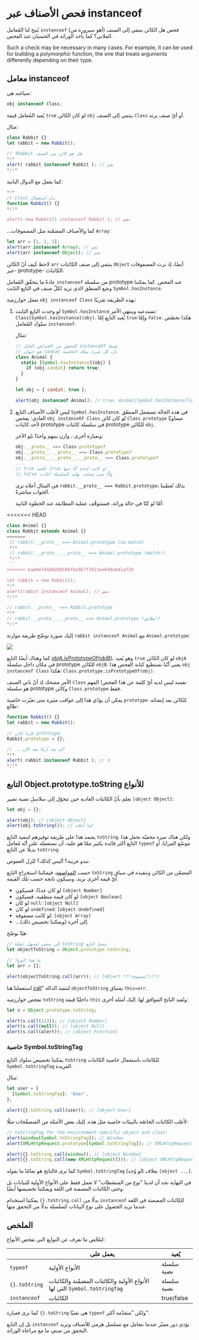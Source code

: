 # فحص الأصناف عبر instanceof

يُتيح لنا المُعامل `instanceof` (أهو سيرورة من) فحص هل الكائن ينتمي إلى الصنف الفلاني؟ كما يأخذ الوراثة في الحسبان عند الفحص.

Such a check may be necessary in many cases. For example, it can be used for building a _polymorphic_ function, the one that treats arguments differently depending on their type.

## معامل instanceof

صياغته هي:

```js
obj instanceof Class;
```

يُعيد المُعامل قيمة `true` لو كان الكائن `obj` ينتمي إلى الصنف `Class` أو أيّ صنف يرثه.

مثال:

```js run
class Rabbit {}
let rabbit = new Rabbit();

// ‫هل هو كائن من الصنف Rabbit؟
*!*
alert( rabbit instanceof Rabbit ); // نعم
*/!*
```

كما يعمل مع الدوال البانية:

```js run
*!*
// ‫بدل استعمال class
function Rabbit() {}
*/!*

alert( new Rabbit() instanceof Rabbit ); // نعم
```

...كما والأصناف المضمّنة مثل المصفوفات `Array`:

```js run
let arr = [1, 2, 3];
alert(arr instanceof Array); // نعم
alert(arr instanceof Object); // نعم
```

لاحظ كيف أنّ الكائن `arr` ينتمي إلى صنف الكائنات `Object` أيضًا، إذ ترث المصفوفات -عبر prototype- الكائناتَ.

عادةً ما يتحقّق المُعامل `instanceof` من سلسلة prototype عند الفحص. كما يمكننا وضع المنطق الذي نريد لكلّ صنف في التابِع الثابت `Symbol.hasInstance`.

تعمل خوارزمية `obj instanceof Class` بهذه الطريقة تقريبًا:

1. لو وجدت التابِع الثابت `Symbol.hasInstance` تستدعيه وينتهي الأمر: `Class[Symbol.hasInstance](obj)‎`. يُعيد التابِع إمّا `true` وإمّا `false`. هكذا نخصّص سلوك المُعامل `instanceof`.

   مثال:

   ```js run
   // ‫ضبط instanceOf للتحقق من الافتراض القائل
   // ‫بأن كل شيء يملك الخاصية canEat هو حيوان
   class Animal {
     static [Symbol.hasInstance](obj) {
       if (obj.canEat) return true;
     }
   }

   let obj = { canEat: true };

   alert(obj instanceof Animal); // true: Animal[Symbol.hasInstance](obj) is called
   ```

2. ليس لأغلب الأصناف التابِع `Symbol.hasInstance`. في هذه الحالة تستعمل المنطق العادي: يفحص `obj instanceOf Class` لو كان كائن `Class.prototype` مساويًا لأحد كائنات prototype في سلسلة كائنات prototype للكائن `obj`.

   وبعبارة أخرى ، وازن بينهم واحدًا تلو الآخر:

   ```js
   obj.__proto__ === Class.prototype?
   obj.__proto__.__proto__ === Class.prototype?
   obj.__proto__.__proto__.__proto__ === Class.prototype?
   ...
   // ‫لو كانت إجابة أيًا منها true، فتُعيد true
   // ‫وإلّا متى وصلت نهاية السلسلة أعادت false

   ```

   في المثال أعلاه نرى `rabbit.__proto__ === Rabbit.prototype`، بذلك تُعطينا الجواب مباشرةً.

   أمّا لو كنّا في حالة وراثة، فستتوقّف عملية المطابقة عند الخطوة الثانية:

<<<<<<< HEAD
   ```js run
   class Animal {}
   class Rabbit extends Animal {}
=======
    // rabbit.__proto__ === Animal.prototype (no match)
    *!*
    // rabbit.__proto__.__proto__ === Animal.prototype (match!)
    */!*
    ```
>>>>>>> bae0ef44d0208506f6e9b7f3421ee640ab41af2b

   let rabbit = new Rabbit();
   *!*
   alert(rabbit instanceof Animal); // نعم
   */!*

   // rabbit.__proto__ === Rabbit.prototype
   *!*
   // rabbit.__proto__.__proto__ === Animal.prototype (تطابق!)
   */!*
   ```

إليك صورة توضّح طريقة موازنة `rabbit instanceof Animal` مع `Animal.prototype`:

![](instanceof.svg)

كما وهناك أيضًا التابِع [objA.isPrototypeOf(objB)‎](mdn:js/object/isPrototypeOf)، وهو يُعيد `true` لو كان الكائن `objA` في مكان داخل سلسلة prototype للكائن `objB`. يعني أنّنا نستطيع كتابة الفحص هذا `obj instanceof Class` هكذا: `Class.prototype.isPrototypeOf(obj)‎`.

الأمر مضحك إذ أنّ باني الصنف `Class` نفسه ليس لديه أيّ كلمة عن هذا الفحص! المهم هو سلسلة prototype وكائن `Class.prototype` فقط.

يمكن أن يؤدّي هذا إلى عواقب مثيرة متى تغيّرت خاصية `prototype` للكائن بعد إنشائه. طالع:

```js run
function Rabbit() {}
let rabbit = new Rabbit();

// غيّرنا كائن prototype
Rabbit.prototype = {};

// ...لم يعد أرنبًا بعد الآن!
*!*
alert( rabbit instanceof Rabbit ); // لا
*/!*
```

## التابع Object.prototype.toString للأنواع

نعلم بأنّ الكائنات العادية حين تتحوّل إلى سلاسل نصية تصير `[object Object]`:

```js run
let obj = {};

alert(obj); // [object Object]
alert(obj.toString()); // كما أعلاه
```

يعتمد هذا على طريقة توفيرهم لتنفيذ التابِع `toString`. ولكن هناك ميزة مخفيّة تجعل هذا التابِع أكثر فائدة بكثير ممّا هو عليه، أن نستعمله على أنّه مُعامل `typeof` موسّع المزايا، أو بديلًا عن التابِع `toString`.

تبدو غريبة؟ أليس كذلك؟ لنُزل الغموض.

حسب [المواصفة](https://tc39.github.io/ecma262/#sec-object.prototype.tostring)، فيمكننا استخراج التابِع `toString` المضمّن من الكائن وتنفيذه في سياق أيّ قيمة أخرى نريد، وسيكون ناتجه حسب تلك القيمة.

- لو كان عددًا، فسيكون `[object Number]`
- لو كان قيمة منطقية، فسيكون `[object Boolean]`
- لو كان `null`: ‏`[object Null]`
- لو كان `undefined`: ‏`[object Undefined]`
- لو كانت مصفوفة: `[object Array]`
- ...إلى آخره (ويمكننا تخصيص ذلك).

هيًا نوضّح:

```js run
// ننسخ التابِع‫ toString إلى متغير ليسهل عملنا
let objectToString = Object.prototype.toString;

// ما هذا النوع؟
let arr = [];

alert(objectToString.call(arr)); // [object *!*مصفوفة*/!*]
```

استعملنا هنا [call](mdn:js/function/call)“ لتنفيذ الدالة `objectToString` بسياق `this=arr`.

تفحص خوارزمية `toString` داخليًا قيمة `this` وتُعيد الناتج الموافق لها. إليك أمثلة أخرى:

```js run
let s = Object.prototype.toString;

alert(s.call(123)); // [object Number]
alert(s.call(null)); // [object Null]
alert(s.call(alert)); // [object Function]
```

### خاصية Symbol.toStringTag

يمكننا تخصيص سلوك التابِع `toString` للكائنات باستعمال خاصية الكائنات `Symbol.toStringTag` الفريدة.

مثال:

```js run
let user = {
  [Symbol.toStringTag]: 'User',
};

alert({}.toString.call(user)); // [object User]
```

لأغلب الكائنات الخاصّة بالبيئات خاصية مثل هذه. إليك بعض الأمثلة من المتصفّحات مثلًا:

```js run
// toStringTag for the environment-specific object and class:
alert(window[Symbol.toStringTag]); // Window
alert(XMLHttpRequest.prototype[Symbol.toStringTag]); // XMLHttpRequest

alert({}.toString.call(window)); // [object Window]
alert({}.toString.call(new XMLHttpRequest())); // [object XMLHttpRequest]
```

كما نرى فالناتج هو تمامًا ما يقوله `Symbol.toStringTag` (لو وُجد) بغلاف `[object ...‎]`.

في النهاية نجد أن لدينا "نوع من المنشطات" لا تعمل فقط على الأنواع الأولية للبيانات بل وحتى الكائنات المضمنة في اللغة ويمكننا تخصيصها أيضًا.

يمكننا استخدام `‎{}.toString.call` بدلًا من `instanceof` للكائنات المضمنة في اللغة عندما نريد الحصول على نوع البيانات كسلسلة بدلًا من التحقق منها.

## الملخص

لنلخّص ما نعرف عن التوابِع التي تفحص الأنواع:

|               | يعمل على                                                                   | يُعيد      |
| ------------- | -------------------------------------------------------------------------- | ---------- |
| `typeof`      | الأنواع الأولية                                                            | سلسلة نصية |
| `{}.toString` | الأنواع الأولية والكائنات المضمّنة والكائنات التي لها `Symbol.toStringTag` | سلسلة نصية |
| `instanceof`  | الكائنات                                                                   | true/false |

كما نرى فعبارة `‎{}.toString` هي تقنيًا `typeof` ولكن ”متقدّمة أكثر“.

بل إن التابع `instanceof` يؤدي دور مميّز عندما نتعامل مع تسلسل هرمي للأصناف ونريد التحقق من صنفٍ ما مع مراعاة الوراثة.
